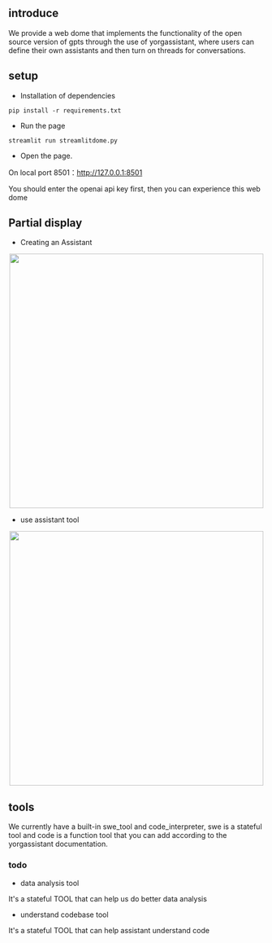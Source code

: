 
## introduce
We provide a web dome that implements the functionality of the open source version of gpts through the use of yorgassistant, where users can define their own assistants and then turn on threads for conversations.

## setup
- Installation of dependencies
```shell
pip install -r requirements.txt
```
- Run the page
```shell
streamlit run streamlitdome.py
```
- Open the page.

On local port 8501：http://127.0.0.1:8501

You should enter the openai api key first, then you can experience this web dome

## Partial display
- Creating an Assistant
<div align="center">
    <img src="https://github.com/YORG-AI/Open-Assistant/assets/42194301/a8934f12-a076-47e6-9fe5-0b3efc21788b" width="500">
</div>


- use assistant tool
<div align="center">
    <img src="https://github.com/YORG-AI/Open-Assistant/assets/42194301/e964f81f-5daa-45fc-ac82-1cc9c73253eb" width="500">
</div>

## tools
We currently have a built-in swe_tool and code_interpreter, swe is a stateful tool and code is a function tool that you can add according to the yorgassistant documentation.

### todo
- data analysis tool 

It's a stateful TOOL that can help us do better data analysis

- understand codebase tool

It's a stateful TOOL that can help assistant understand code